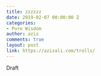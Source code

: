 ```yaml
---
title: zzzzzz
date: 2019-02-07 00:00:00 Z
categories:
- Pure Wisdom
author: aziz
comments: true
layout: post
link: https://azizali.com/trolls/
---
```


Draft
